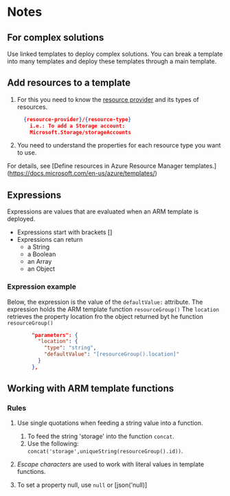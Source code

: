 # Notes

## For complex solutions

Use linked templates to deploy complex solutions.
You can break a template into many templates and deploy these templates through a main template.

## Add resources to a template

1. For this you need to know the [resource provider](https://docs.microsoft.com/en-us/azure/azure-resource-manager/management/azure-services-resource-providers)
and its types of resources.

    ```json
      {resource-provider}/{resource-type}
        i.e.: To add a Storage account:
        Microsoft.Storage/storageAccounts
    ```

1. You need to understand the properties for each resource type you want to use.

For details, see [Define resources in Azure Resource Manager templates.] (<https://docs.microsoft.com/en-us/azure/templates/>)

## Expressions

Expressions are values that are evaluated when an ARM template is deployed.

- Expressions start with brackets []
- Expressions can return
  - a String
  - a Boolean
  - an Array
  - an Object

### Expression example

Below, the expression is the value of the `defaultValue:` attribute. The expression holds the ARM template function `resourceGroup()`
The `location` retrieves the property location fro the object returned byt he function `resourceGroup()`

```json
        "parameters": {
          "location": {
            "type": "string",
            "defaultValue": "[resourceGroup().location]"
          }
        },
```

## Working with ARM template functions

### Rules

1. Use single quotations when feeding a string value into a function.
    1. To feed the string 'storage' into the function `concat`.
    1. Use the following: `concat('storage',uniqueString(resourceGroup().id))`.

1. _Escape characters_ are used to work with literal values in template functions. 

1. To set a property null, use `null` or [json('null)]

